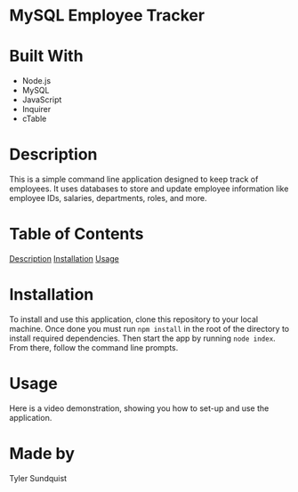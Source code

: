 # MySQL Employee Tracker 

# Built With
- Node.js
- MySQL
- JavaScript
- Inquirer
- cTable

# Description
This is a simple command line application designed to keep track of employees. It uses databases to store and update employee information like employee IDs, salaries, departments, roles, and more. 

# Table of Contents
[Description](#description)
[Installation](#installation)
[Usage](#usage)

# Installation
To install and use this application, clone this repository to your local machine. Once done you must run `npm install` in the root of the directory to install required dependencies. Then start the app by running `node index`. From there, follow the command line prompts.

# Usage
Here is a video demonstration, showing you how to set-up and use the application.

# Made by
Tyler Sundquist
